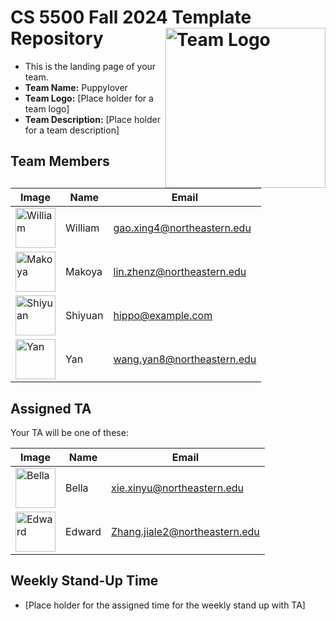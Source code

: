 # CS 5500 Fall 2024 Template Repository <img src="Resources/teamlogo.png" alt="Team Logo" height="256" width="256" align="right">


- This is the landing page of your team.
- **Team Name:** Puppylover
- **Team Logo:** [Place holder for a team logo]
- **Team Description:** [Place holder for a team description]


## Team Members
| Image | Name | Email |
|-------|------|-------|
| <img src="Resources/cat.png" alt="William" height="64" width="64"> | William | gao.xing4@northeastern.edu |
| <img src="Resources/dog.png" alt="Makoya" height="64" width="64"> | Makoya | lin.zhenz@northeastern.edu |
| <img src="Resources/hippo.png" alt="Shiyuan" height="64" width="64"> | Shiyuan | hippo@example.com |
| <img src="Resources/shark.png" alt="Yan" height="64" width="64"> | Yan | wang.yan8@northeastern.edu |



## Assigned TA
Your TA will be one of these:

| Image | Name | Email |
|-------|------|-------|
| <img src="Resources/bella.jpeg" alt="Bella" height="64" width="64"> | Bella | xie.xinyu@northeastern.edu |
| <img src="Resources/edward.jpeg" alt="Edward" height="64" width="64"> | Edward | Zhang.jiale2@northeastern.edu |


## Weekly Stand-Up Time
- [Place holder for the assigned time for the weekly stand up with TA]

